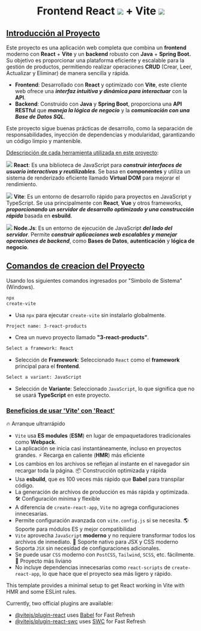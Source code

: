 <h1 align="center">Frontend React <img src="https://skillicons.dev/icons?i=react&perline=14" /> + Vite <img src="https://skillicons.dev/icons?i=vite&perline=14" /></h1>
<h2><ins>Introducción al Proyecto</ins></h2>
<p>Este proyecto es una aplicación web completa que combina un <b>frontend</b> moderno con <b>React</b> + <b>Vite</b> y un <b>backend</b> robusto con <b>Java</b> + <b>Spring Boot.</b> Su objetivo es proporcionar una plataforma eficiente y escalable para la gestión de productos, permitiendo realizar operaciones <b>CRUD</b> (Crear, Leer, Actualizar y Eliminar) de manera sencilla y rápida.</p>

- **Frontend**: Desarrollado con **React** y optimizado con **Vite**, este cliente web ofrece una ***interfaz intuitiva y dinámica para interactuar*** con la **API**.
- **Backend**: Construido con **Java** y **Spring Boot**, proporciona una **API RESTful** que ***maneja la lógica de negocio*** y la ***comunicación con una Base de Datos SQL***.

 <p>Este proyecto sigue buenas prácticas de desarrollo, como la separación de responsabilidades, inyección de dependencias y modularidad, garantizando un código limpio y mantenible.</p>

<ins>Ddescripción de cada herramienta utilizada en este proyecto</ins>:

<img src="https://skillicons.dev/icons?i=react&perline=14" /> **React**: Es una biblioteca de JavaScript para ***construir interfaces de usuario interactivas y reutilizables***. Se basa en **componentes** y utiliza un sistema de renderizado eficiente llamado **Virtual DOM** para mejorar el rendimiento.

<img src="https://skillicons.dev/icons?i=vite&perline=14" /> **Vite**: Es un entorno de desarrollo rápido para proyectos en JavaScript y TypeScript. Se usa principalmente con **React**, **Vue** y otros frameworks, ***proporcionando un servidor de desarrollo optimizado y una construcción rápida*** basada en **esbuild**.

<img src="https://skillicons.dev/icons?i=nodejs&perline=14" /> **Node.Js**: Es un entorno de ejecución de JavaScript ***del lado del servidor***. Permite ***construir aplicaciones web escalables y manejar operaciones de backend***, como **Bases de Datos**, **autenticación** y **lógica de negocio**.

<h2><ins>Comandos de creacion del Proyecto</ins></h2>
<p>Usando los siguientes comandos ingresados por "Simbolo de Sistema" (Windows).</p> 

```bash
npx
create-vite
```
- Usa `npx` para ejecutar `create-vite` sin instalarlo globalmente.

```bash
Project name: 3-react-products
```
- Crea un nuevo proyecto llamado **"3-react-products"**.

```bash
Select a framework: React
```
- Selección de **Framework**: Seleccionado `React` como el **framework** principal para el **frontend**.

```bash
Select a variant: JavaScript
```
- Selección de **Variante**: Seleccionado `JavaScript`, lo que significa que no se usará **TypeScript** en este proyecto.

<h3><ins>Beneficios de usar 'Vite' con 'React'</ins></h3>

🔥 Arranque ultrarrápido
- `Vite` usa **ES modules** (**ESM**) en lugar de empaquetadores tradicionales como **Webpack**.
- La aplicación se inicia casi instantáneamente, incluso en proyectos grandes.
⚡ Recarga en caliente (**HMR**) más eficiente
- Los cambios en los archivos se reflejan al instante en el navegador sin recargar toda la página.
📦 Construcción optimizada y rápida
- Usa **esbuild**, que es 100 veces más rápido que **Babel** para transpilar código.
- La generación de archivos de producción es más rápida y optimizada.
🛠️ Configuración mínima y flexible
- A diferencia de `create-react-app`, `Vite` no agrega configuraciones innecesarias.
- Permite configuración avanzada con `vite.config.js` si se necesita.
🌎 Soporte para módulos ES y mejor compatibilidad
- `Vite` aprovecha `JavaScript` **moderno** y no requiere transformar todos los archivos de inmediato.
🧩 Soporte nativo para JSX y CSS moderno
- Soporta `JSX` sin necesidad de configuraciones adicionales.
- Se puede usar `CSS` moderno con `PostCSS`, `Tailwind`, `SCSS`, etc. fácilmente.
📁 Proyecto más liviano
- No incluye dependencias innecesarias como `react-scripts` de `create-react-app`, lo que hace que el proyecto sea más ligero y rápido.

This template provides a minimal setup to get React working in Vite with HMR and some ESLint rules.

Currently, two official plugins are available:

- [@vitejs/plugin-react](https://github.com/vitejs/vite-plugin-react/blob/main/packages/plugin-react/README.md) uses [Babel](https://babeljs.io/) for Fast Refresh
- [@vitejs/plugin-react-swc](https://github.com/vitejs/vite-plugin-react-swc) uses [SWC](https://swc.rs/) for Fast Refresh
